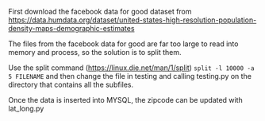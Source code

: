 First download the facebook data for good dataset from 
https://data.humdata.org/dataset/united-states-high-resolution-population-density-maps-demographic-estimates

The files from the facebook data for good are far too large to read into memory
and process, so the solution is to split them. 

Use the split command (https://linux.die.net/man/1/split) 
`split -l 10000 -a 5 FILENAME` and then change the file in testing and 
calling testing.py on the directory that contains all the subfiles. 

Once the data is inserted into MYSQL, the zipcode can be updated with 
lat_long.py